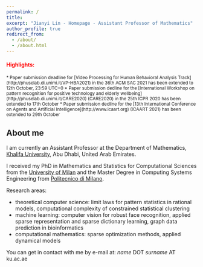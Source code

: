 ```yaml
---
permalink: /
title: 
excerpt: "Jianyi Lin - Homepage - Assistant Professor of Mathematics"
author_profile: true
redirect_from: 
  - /about/
  - /about.html
---
```

<h4 style="color:red">Highlights:</h4>
<div style="font-size: smaller">
 * Paper submission deadline for [Video Processing for Human Behavioral Analysis Track](http://phuselab.di.unimi.it/VP-HBA2021) in the 36th ACM SAC 2021 has been extended to 12th October, 23:59 UTC+0
 * Paper submission dedline for the [International Workshop on pattern recognition for positive technology and elderly wellbeing](http://phuselab.di.unimi.it/CARE2020) (CARE2020) in the 25th ICPR 2020 has been extended to 17th October
 * Paper submission dedline for the [13th International Conference on Agents and Artificial Intelligence](http://www.icaart.org) (ICAART 2021) has been extended to 29th October
</div>

## About me

I am currently an Assistant Professor at the Department of Mathematics, [Khalifa University](https://www.ku.ac.ae), Abu Dhabi, United Arab Emirates.

I received my PhD in Mathematics and Statistics for Computational Sciences from the [University of Milan](https://www.unimi.it) and the Master Degree in Computing Systems Engineering from [Politecnico di Milano](https://www.polimi.it).

Research areas:
 - theoretical computer science: limit laws for pattern statistics in rational models, computational complexity of constrained statistical clustering
 - machine learning: computer vision for robust face recognition, applied sparse representation and sparse dictionary learning, graph data prediction in bioinformatics
 - computational mathematics: sparse optimization methods, applied dynamical models

You can get in contact with me by e-mail at: _name_ DOT _surname_ AT ku.ac.ae


